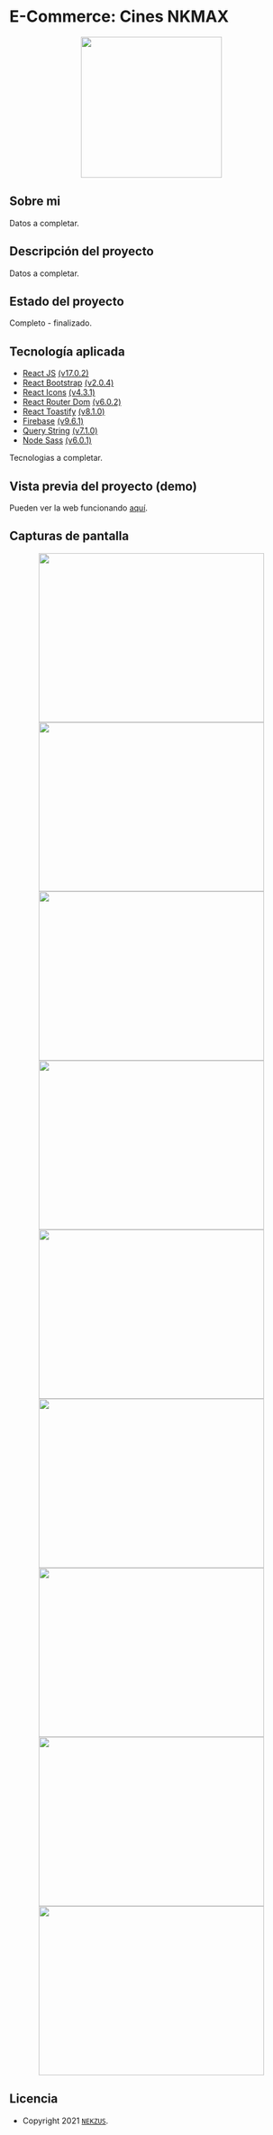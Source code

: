
# E-Commerce: Cines NKMAX 

<p align="center">
<img src="https://firebasestorage.googleapis.com/v0/b/dbcinenkmax-17010.appspot.com/o/Readme.md%2Fmini_LogoNkMaxShadowMin.png?alt=media&token=55faec47-0f5f-4d00-b59c-4591a0e1beb2" 
height="250">
</p>

## Sobre mi

Datos a completar.


## Descripción del proyecto

Datos a completar.

## Estado del proyecto

Completo - finalizado.

## Tecnología aplicada

- [React JS](https://reactjs.org/) [(v17.0.2)](https://reactjs.org/)
- [React Bootstrap](https://react-bootstrap.github.io/) [(v2.0.4)](https://react-bootstrap.github.io/)
- [React Icons](https://react-icons.github.io/react-icons/) [(v4.3.1)](https://react-icons.github.io/react-icons/)
- [React Router Dom](https://reactrouter.com/docs/en/v6) [(v6.0.2)](https://reactrouter.com/docs/en/v6)
- [React Toastify](https://www.npmjs.com/package/react-toastify) [(v8.1.0)](https://www.npmjs.com/package/react-toastify)
- [Firebase](https://firebase.google.com/) [(v9.6.1)](https://firebase.google.com/)
- [Query String](https://www.npmjs.com/package/query-string) [(v7.1.0)](https://www.npmjs.com/package/query-string)
- [Node Sass](https://www.npmjs.com/package/node-sass) [(v6.0.1)](https://www.npmjs.com/package/node-sass)

Tecnologias a completar.


## Vista previa del proyecto (demo)

Pueden ver la web funcionando [aquí](https://dbcinenkmax-17010.web.app/).

## Capturas de pantalla

<p align="center">
<img src="https://firebasestorage.googleapis.com/v0/b/dbcinenkmax-17010.appspot.com/o/Readme.md%2F1-mini_Inicio.png?alt=media&token=3d0e3bf3-54f9-4d9c-b469-1e5428b8818f" 
height="300" width="400">
<img src="https://firebasestorage.googleapis.com/v0/b/dbcinenkmax-17010.appspot.com/o/Readme.md%2F4-mini_Catalog.png?alt=media&token=075a04c3-b2d6-4717-a97a-7efa87e00574" 
height="300" width="400">
<img src="https://firebasestorage.googleapis.com/v0/b/dbcinenkmax-17010.appspot.com/o/Readme.md%2F2-mini_Login.png?alt=media&token=fd57b517-9f23-4abd-b038-6f80b2041dce" 
height="300" width="400">
<img src="https://firebasestorage.googleapis.com/v0/b/dbcinenkmax-17010.appspot.com/o/Readme.md%2F3-mini_Register.png?alt=media&token=9d4329bc-0b14-461e-a646-e7be006c170c" 
height="300" width="400">
<img src="https://firebasestorage.googleapis.com/v0/b/dbcinenkmax-17010.appspot.com/o/Readme.md%2F5-mini_Item%20Detail.png?alt=media&token=238a2ca1-c8e1-424c-9fdb-f27378600939" 
height="300" width="400">
<img src="https://firebasestorage.googleapis.com/v0/b/dbcinenkmax-17010.appspot.com/o/Readme.md%2F6-mini_Item%20Detail%202.png?alt=media&token=05d323f2-350f-4f0a-8e12-f0fa38fc2688" 
height="300" width="400">
<img src="https://firebasestorage.googleapis.com/v0/b/dbcinenkmax-17010.appspot.com/o/Readme.md%2F7-mini_cart.png?alt=media&token=9d3eb1f9-04aa-46ac-bcbf-cfde223f9f14" 
height="300" width="400">
<img src="https://firebasestorage.googleapis.com/v0/b/dbcinenkmax-17010.appspot.com/o/Readme.md%2F8-mini_Order%20list.png?alt=media&token=623fefac-225d-40c0-8fe0-e4365a1a37ec" 
height="300" width="400">
<img src="https://firebasestorage.googleapis.com/v0/b/dbcinenkmax-17010.appspot.com/o/Readme.md%2F9-mini_Offcanvas.png?alt=media&token=1281065a-89d5-4a02-95f9-cdba47f8b3a9" 
height="300" width="400">
</p>

## Licencia

- Copyright 2021 [`NEKZUS`](https://github.com/Nekzus).

